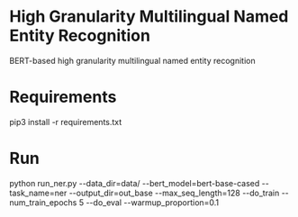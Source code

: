 # High Granularity Multilingual Named Entity Recognition

BERT-based high granularity multilingual named entity recognition

# Requirements
pip3 install -r requirements.txt

# Run
python run_ner.py --data_dir=data/ --bert_model=bert-base-cased --task_name=ner --output_dir=out_base --max_seq_length=128 --do_train --num_train_epochs 5 --do_eval --warmup_proportion=0.1

